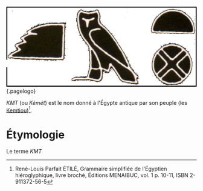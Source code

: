 <!-- TITLE: KMT / Égypte pharaonique antique -->
<!-- SUBTITLE: L'Égypte pharaonique antique : KMT -->

![Kmt](/uploads/ecriture/kmt.png "Kmt"){.pagelogo}

*KMT* (ou *Kémét*) est le nom donné à l'Égypte antique par son peuple (les [Kemtiou](http://leremsesh.com/peuple/kemtiou))[^1].
# Étymologie
Le terme *KMT* 

<!-- Sources -->
[^1]:René-Louis Parfait ÉTILÉ, Grammaire simplifiée de l'Égyptien hiéroglyphique, livre broché, Éditions MENAIBUC, vol. 1 p. 10-11, ISBN 2-911372-56-5